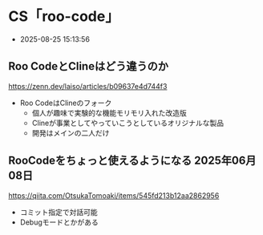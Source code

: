 
# CS「roo-code」

- 2025-08-25 15:13:56

## Roo CodeとClineはどう違うのか 

https://zenn.dev/laiso/articles/b09637e4d744f3

- Roo CodeはClineのフォーク
    - 個人が趣味で実験的な機能モリモリ入れた改造版
    - Clineが事業としてやっていこうとしているオリジナルな製品
    - 開発はメインの二人だけ 

## RooCodeをちょっと使えるようになる 2025年06月08日

https://qiita.com/OtsukaTomoaki/items/545fd213b12aa2862956

- コミット指定で対話可能
- Debugモードとかがある